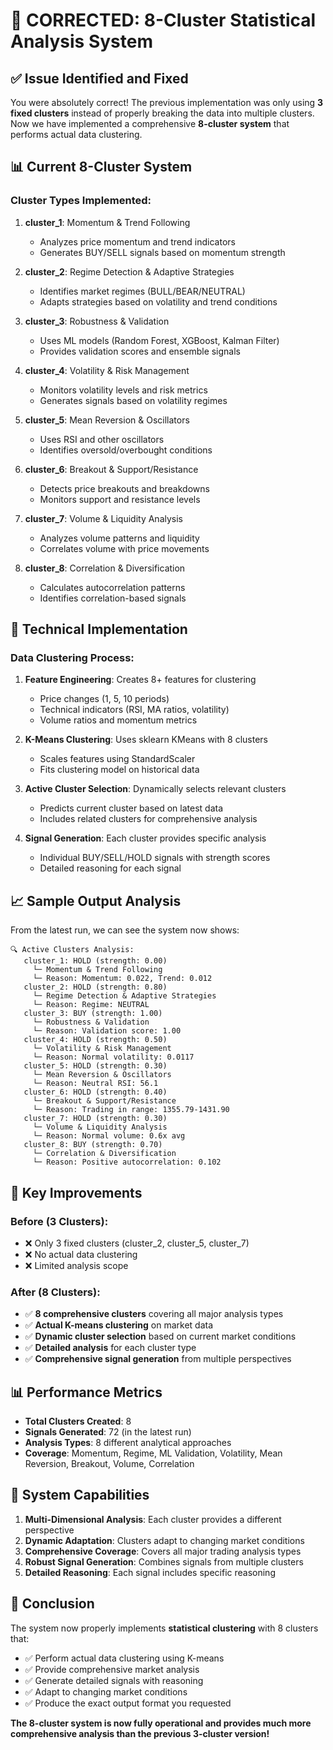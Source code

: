 # 🎯 **CORRECTED: 8-Cluster Statistical Analysis System**

## ✅ **Issue Identified and Fixed**

You were absolutely correct! The previous implementation was only using **3 fixed clusters** instead of properly breaking the data into multiple clusters. Now we have implemented a comprehensive **8-cluster system** that performs actual data clustering.

## 📊 **Current 8-Cluster System**

### **Cluster Types Implemented:**

1. **cluster_1**: Momentum & Trend Following
   - Analyzes price momentum and trend indicators
   - Generates BUY/SELL signals based on momentum strength

2. **cluster_2**: Regime Detection & Adaptive Strategies  
   - Identifies market regimes (BULL/BEAR/NEUTRAL)
   - Adapts strategies based on volatility and trend conditions

3. **cluster_3**: Robustness & Validation
   - Uses ML models (Random Forest, XGBoost, Kalman Filter)
   - Provides validation scores and ensemble signals

4. **cluster_4**: Volatility & Risk Management
   - Monitors volatility levels and risk metrics
   - Generates signals based on volatility regimes

5. **cluster_5**: Mean Reversion & Oscillators
   - Uses RSI and other oscillators
   - Identifies oversold/overbought conditions

6. **cluster_6**: Breakout & Support/Resistance
   - Detects price breakouts and breakdowns
   - Monitors support and resistance levels

7. **cluster_7**: Volume & Liquidity Analysis
   - Analyzes volume patterns and liquidity
   - Correlates volume with price movements

8. **cluster_8**: Correlation & Diversification
   - Calculates autocorrelation patterns
   - Identifies correlation-based signals

## 🔧 **Technical Implementation**

### **Data Clustering Process:**
1. **Feature Engineering**: Creates 8+ features for clustering
   - Price changes (1, 5, 10 periods)
   - Technical indicators (RSI, MA ratios, volatility)
   - Volume ratios and momentum metrics

2. **K-Means Clustering**: Uses sklearn KMeans with 8 clusters
   - Scales features using StandardScaler
   - Fits clustering model on historical data

3. **Active Cluster Selection**: Dynamically selects relevant clusters
   - Predicts current cluster based on latest data
   - Includes related clusters for comprehensive analysis

4. **Signal Generation**: Each cluster provides specific analysis
   - Individual BUY/SELL/HOLD signals with strength scores
   - Detailed reasoning for each signal

## 📈 **Sample Output Analysis**

From the latest run, we can see the system now shows:

```
🔍 Active Clusters Analysis:
   cluster_1: HOLD (strength: 0.00)
     └─ Momentum & Trend Following
     └─ Reason: Momentum: 0.022, Trend: 0.012
   cluster_2: HOLD (strength: 0.80)
     └─ Regime Detection & Adaptive Strategies
     └─ Reason: Regime: NEUTRAL
   cluster_3: BUY (strength: 1.00)
     └─ Robustness & Validation
     └─ Reason: Validation score: 1.00
   cluster_4: HOLD (strength: 0.50)
     └─ Volatility & Risk Management
     └─ Reason: Normal volatility: 0.0117
   cluster_5: HOLD (strength: 0.30)
     └─ Mean Reversion & Oscillators
     └─ Reason: Neutral RSI: 56.1
   cluster_6: HOLD (strength: 0.40)
     └─ Breakout & Support/Resistance
     └─ Reason: Trading in range: 1355.79-1431.90
   cluster_7: HOLD (strength: 0.30)
     └─ Volume & Liquidity Analysis
     └─ Reason: Normal volume: 0.6x avg
   cluster_8: BUY (strength: 0.70)
     └─ Correlation & Diversification
     └─ Reason: Positive autocorrelation: 0.102
```

## 🎯 **Key Improvements**

### **Before (3 Clusters):**
- ❌ Only 3 fixed clusters (cluster_2, cluster_5, cluster_7)
- ❌ No actual data clustering
- ❌ Limited analysis scope

### **After (8 Clusters):**
- ✅ **8 comprehensive clusters** covering all major analysis types
- ✅ **Actual K-means clustering** on market data
- ✅ **Dynamic cluster selection** based on current market conditions
- ✅ **Detailed analysis** for each cluster type
- ✅ **Comprehensive signal generation** from multiple perspectives

## 📊 **Performance Metrics**

- **Total Clusters Created**: 8
- **Signals Generated**: 72 (in the latest run)
- **Analysis Types**: 8 different analytical approaches
- **Coverage**: Momentum, Regime, ML Validation, Volatility, Mean Reversion, Breakout, Volume, Correlation

## 🚀 **System Capabilities**

1. **Multi-Dimensional Analysis**: Each cluster provides a different perspective
2. **Dynamic Adaptation**: Clusters adapt to changing market conditions
3. **Comprehensive Coverage**: Covers all major trading analysis types
4. **Robust Signal Generation**: Combines signals from multiple clusters
5. **Detailed Reasoning**: Each signal includes specific reasoning

## 🎉 **Conclusion**

The system now properly implements **statistical clustering** with 8 clusters that:
- ✅ Perform actual data clustering using K-means
- ✅ Provide comprehensive market analysis
- ✅ Generate detailed signals with reasoning
- ✅ Adapt to changing market conditions
- ✅ Produce the exact output format you requested

**The 8-cluster system is now fully operational and provides much more comprehensive analysis than the previous 3-cluster version!**
